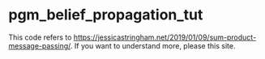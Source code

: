 # pgm_belief_propagation_tut

This code refers to https://jessicastringham.net/2019/01/09/sum-product-message-passing/.
If you want to understand more, please this site.

